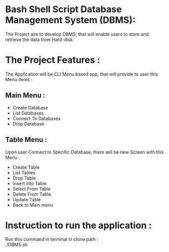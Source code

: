 # Bash Shell Script Database Management System (DBMS):
 The Project aim to develop DBMS, that will enable users to store and retrieve the data from Hard-disk.

# The Project Features :
The Application will be CLI Menu based app, that will provide to user this Menu items :

## Main Menu :
- Create Database
- List Databases
- Connect To Databases
- Drop Database

## Table Menu :
Upon user Connect to Specific Database, there will be new Screen with this Menu :
- Create Table 
- List Tables
- Drop Table
- Insert into Table
- Select From Table
- Delete From Table  
- Update Table
- Back to Main menu

# Instruction to run the application :
Run this command in terminal in clone path :
<br>
./DBMS.sh

